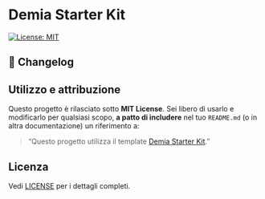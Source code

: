 # Demia Starter Kit

[![License: MIT](https://img.shields.io/badge/License-MIT-yellow.svg)](LICENSE)

## 🚀 Changelog

## Utilizzo e attribuzione

Questo progetto è rilasciato sotto **MIT License**. Sei libero di usarlo e modificarlo per qualsiasi scopo, **a patto di includere** nel tuo `README.md` (o in altra documentazione) un riferimento a:

> “Questo progetto utilizza il template [Demia Starter Kit]([https://github.com/tuo-utente/tuo-repo](https://github.com/Demia-Web/Demia-Template)).”

## Licenza

Vedi [LICENSE](LICENSE) per i dettagli completi.
